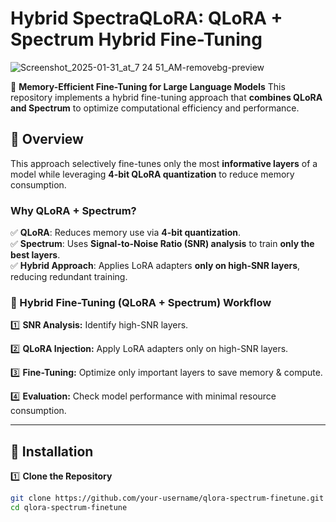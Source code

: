 # Hybrid SpectraQLoRA:  QLoRA + Spectrum Hybrid Fine-Tuning

![Screenshot_2025-01-31_at_7 24 51_AM-removebg-preview](https://github.com/user-attachments/assets/dd5419ce-0be7-435f-a2f4-96cd3d932ca4)


🚀 **Memory-Efficient Fine-Tuning for Large Language Models**
This repository implements a hybrid fine-tuning approach that **combines QLoRA and Spectrum** to optimize computational efficiency and performance.

## **📌 Overview**
This approach selectively fine-tunes only the most **informative layers** of a model while leveraging **4-bit QLoRA quantization** to reduce memory consumption.

### **Why QLoRA + Spectrum?**
✅ **QLoRA**: Reduces memory use via **4-bit quantization**.  
✅ **Spectrum**: Uses **Signal-to-Noise Ratio (SNR) analysis** to train **only the best layers**.  
✅ **Hybrid Approach**: Applies LoRA adapters **only on high-SNR layers**, reducing redundant training.


### 🚀 Hybrid Fine-Tuning (QLoRA + Spectrum) Workflow

1️⃣ **SNR Analysis:** Identify high-SNR layers.

2️⃣ **QLoRA Injection:** Apply LoRA adapters only on high-SNR layers.

3️⃣ **Fine-Tuning:** Optimize only important layers to save memory & compute.

4️⃣ **Evaluation:** Check model performance with minimal resource consumption.


---

## **🚀 Installation**
1️⃣ **Clone the Repository**
```bash
git clone https://github.com/your-username/qlora-spectrum-finetune.git
cd qlora-spectrum-finetune
```


```bash

```
